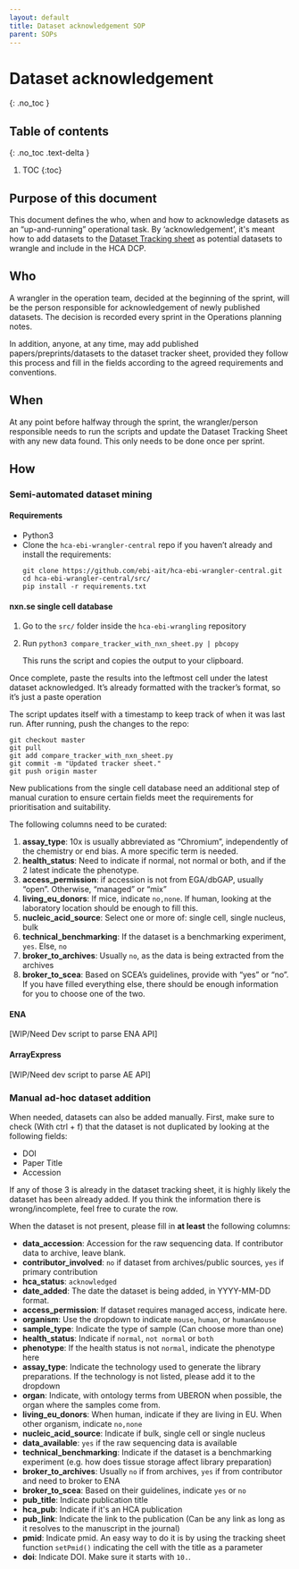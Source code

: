 ```yaml
---
layout: default
title: Dataset acknowledgement SOP
parent: SOPs
---
```


<script src="https://kit.fontawesome.com/fc66878563.js" crossorigin="anonymous"></script>

# Dataset acknowledgement
{: .no_toc }

## Table of contents
{: .no_toc .text-delta }

1. TOC
{:toc}


## Purpose of this document
This document defines the who, when and how to acknowledge datasets as an “up-and-running” operational task. By ‘acknowledgement’, it's meant how to add datasets to the [Dataset Tracking sheet](https://docs.google.com/spreadsheets/d/1rm5NZQjE-9rZ2YmK_HwjW-LgvFTTLs7Q6MzHbhPftRE/edit#gid=0) as potential datasets to wrangle and include in the HCA DCP. 

## Who
A wrangler in the operation team, decided at the beginning of the sprint, will be the person responsible for acknowledgement of newly published datasets. The decision is recorded every sprint in the Operations planning notes.

In addition, anyone, at any time, may add published papers/preprints/datasets to the dataset tracker sheet, provided they follow this process and fill in the fields according to the agreed requirements and conventions.

## When
At any point before halfway through the sprint, the wrangler/person responsible needs to run the scripts and update the Dataset Tracking Sheet with any new data found. This only needs to be done once per sprint.

## How

### Semi-automated dataset mining

#### Requirements

- Python3
- Clone the `hca-ebi-wrangler-central` repo if you haven’t already and install the requirements:
   ```
   git clone https://github.com/ebi-ait/hca-ebi-wrangler-central.git
   cd hca-ebi-wrangler-central/src/
   pip install -r requirements.txt
   ```

#### nxn.se single cell database

1. Go to the `src/` folder inside the `hca-ebi-wrangling` repository
1. Run `python3 compare_tracker_with_nxn_sheet.py | pbcopy`
   
   This runs the script and copies the output to your clipboard. 

Once complete, paste the results into the leftmost cell under the latest dataset acknowledged. It’s already formatted with the tracker’s format, so it’s just a paste operation

The script updates itself with a timestamp to keep track of when it was last run. After running, push the changes to the repo:
```
git checkout master
git pull
git add compare_tracker_with_nxn_sheet.py
git commit -m "Updated tracker sheet."
git push origin master
```

New publications from the single cell database need an additional step of manual curation to ensure certain fields meet the requirements for prioritisation and suitability. 

The following columns need to be curated:
1. **assay_type**: 10x is usually abbreviated as “Chromium”, independently of the chemistry or end bias. A more specific term is needed.
1. **health_status**: Need to indicate if normal, not normal or both, and if the 2 latest indicate the phenotype.
1. **access_permission**: if accession is not from EGA/dbGAP,  usually “open”. Otherwise, “managed” or “mix”
1. **living_eu_donors**: If mice, indicate `no,none`. If human, looking at the laboratory location should be enough to fill this.
1. **nucleic_acid_source**: Select one or more of: single cell, single nucleus, bulk
1. **technical_benchmarking**: If the dataset is a benchmarking experiment, `yes`. Else, `no` 
1. **broker_to_archives**: Usually `no`, as the data is being extracted from the archives
1. **broker_to_scea**: Based on SCEA’s guidelines, provide with “yes” or “no”. If you have filled everything else, there should be enough information for you to choose one of the two.

#### ENA
[WIP/Need Dev script to parse ENA API]

#### ArrayExpress
[WIP/Need dev script to parse AE API]


### Manual ad-hoc dataset addition

When needed, datasets can also be added manually. First, make sure to check (With ctrl + f) that the dataset is not duplicated by looking at the following fields:
- DOI
- Paper Title
- Accession

If any of those 3 is already in the dataset tracking sheet, it is highly likely the dataset has been already added. If you think the information there is wrong/incomplete, feel free to curate the row.

When the dataset is not present, please fill in **at least** the following columns:
- **data_accession**: Accession for the raw sequencing data. If contributor data to archive, leave blank.
- **contributor_involved**: `no` if dataset from archives/public sources, `yes` if primary contribution
- **hca_status**: `acknowledged`
- **date_added**: The date the dataset is being added, in YYYY-MM-DD format.
- **access_permission**: If dataset requires managed access, indicate here.
- **organism**: Use the dropdown to indicate `mouse`, `human`, or `human&mouse`
- **sample_type**: Indicate the type of sample (Can choose more than one)
- **health_status**: Indicate if `normal`, `not normal` or `both`
- **phenotype**: If the health status is not `normal`, indicate the phenotype here
- **assay_type**: Indicate the technology used to generate the library preparations. If the technology is not listed, please add it to the dropdown
- **organ**: Indicate, with ontology terms from UBERON when possible, the organ where the samples come from.
- **living_eu_donors**: When human, indicate if they are living in EU. When other organism, indicate `no,none`
- **nucleic_acid_source**: Indicate if bulk, single cell or single nucleus
- **data_available**: `yes` if the raw sequencing data is available
- **technical_benchmarking**: Indicate if the dataset is a benchmarking experiment (e.g. how does tissue storage affect library preparation) 
- **broker_to_archives**: Usually `no` if from archives, `yes` if from contributor and need to broker to ENA
- **broker_to_scea**: Based on their guidelines, indicate `yes` or `no`
- **pub_title**: Indicate publication title
- **hca_pub**: Indicate if it's an HCA publication
- **pub_link**: Indicate the link to the publication (Can be any link as long as it resolves to the manuscript in the journal)
- **pmid**: Indicate pmid. An easy way to do it is by using the tracking sheet function `setPmid()` indicating the cell with the title as a parameter
- **doi**: Indicate DOI. Make sure it starts with `10.`.
